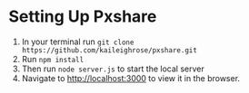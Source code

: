 # Setting Up Pxshare

1. In your terminal run `git clone https://github.com/kaileighrose/pxshare.git`
2. Run `npm install`
3. Then run `node server.js` to start the local server 
4. Navigate to [http://localhost:3000](http://localhost:3000) to view it in the browser.